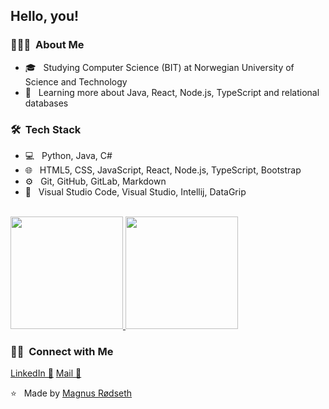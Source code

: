 <h2> Hello, you!</h2>

<h3> 👨🏻‍💻 &nbsp;About Me</h3>

- 🎓 &nbsp; Studying Computer Science (BIT) at Norwegian University of Science and Technology
- 🌱 &nbsp; Learning more about Java, React, Node.js, TypeScript and relational databases

<h3> 🛠 &nbsp;Tech Stack</h3>

- 💻 &nbsp; Python, Java, C#
- 🌐 &nbsp; HTML5, CSS, JavaScript, React, Node.js, TypeScript, Bootstrap
- ⚙️ &nbsp; Git, GitHub, GitLab, Markdown
- 🔧 &nbsp; Visual Studio Code, Visual Studio, Intellij, DataGrip

<br/>

<a href="https://github.com/magnusrodseth">
  <img height="180em" src="https://github-readme-stats.vercel.app/api?username=magnusrodseth&theme=buefy&show_icons=true" />
  <img height="180em" src="https://github-readme-stats.vercel.app/api/top-langs/?username=magnusrodseth&theme=buefy&layout=compact" />
</a>

<br/>

<h3> 🤝🏻 &nbsp;Connect with Me </h3>

[LinkedIn 👔](https://www.linkedin.com/in/magnus-rodseth/)
[Mail 📨](mailto:magnus.rodseth@gmail.com)

⭐️  &nbsp; Made by [Magnus Rødseth](https://github.com/magnusrodseth)
